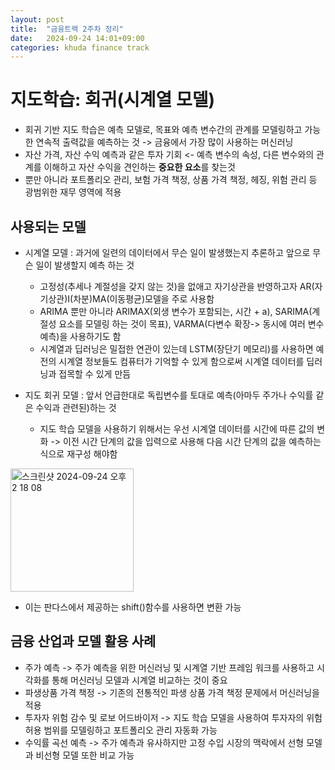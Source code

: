 ```yaml
---
layout: post
title:  "금융트랙 2주차 정리"
date:   2024-09-24 14:01+09:00
categories: khuda finance track
---
```

# 지도학습: 회귀(시계열 모델)
* 회귀 기반 지도 학습은 예측 모델로, 목표와 예측 변수간의 관계를 모델링하고 가능한 연속적 출력값을 예측하는 것 -> 금융에서 가장 많이 사용하는 머신러닝
* 자산 가격, 자산 수익 예측과 같은 투자 기회 <- 예측 변수의 속성, 다른 변수와의 관계를 이해하고 자산 수익을 견인하는 **중요한 요소**를 찾는것
* 뿐만 아니라 포트폴리오 관리, 보험 가격 책정, 상품 가격 책정, 헤징, 위험 관리 등 광범위한 재무 영역에 적용

## 사용되는 모델
* 시계열 모델 : 과거에 일련의 데이터에서 무슨 일이 발생했는지 추론하고 앞으로 무슨 일이 발생할지 예측 하는 것
  * 고정성(추세나 계절성을 갖지 않는 것)을 없애고 자기상관을 반영하고자 AR(자기상관)I(차분)MA(이동평균)모델을 주로 사용함
  * ARIMA 뿐만 아니라 ARIMAX(외생 변수가 포함되는, 시간 + a), SARIMA(계절성 요소를 모델링 하는 것이 목표), VARMA(다변수 확장-> 동시에 여러 변수 예측)을 사용하기도 함
  * 시계열과 딥러닝은 밀접한 연관이 있는데 LSTM(장단기 메모리)를 사용하면 예전의 시계열 정보들도 컴퓨터가 기억할 수 있게 함으로써 시계열 데이터를 딥러닝과 접목할 수 있게 만듬


* 지도 회귀 모델 : 앞서 언급한대로 독립변수를 토대로 예측(아마두 주가나 수익률 같은 수익과 관련된)하는 것
  * 지도 학습 모델을 사용하기 위해서는 우선 시계열 데이터를 시간에 따른 값의 변화 -> 이전 시간 단계의 값을 입력으로 사용해 다음 시간 단계의 값을 예측하는 식으로 재구성 해야함
    
<img width="197" alt="스크린샷 2024-09-24 오후 2 18 08" src="https://github.com/user-attachments/assets/1e656186-5b32-422c-b7fe-b9808b98ee13">

  * 이는 판다스에서 제공하는 shift()함수를 사용하면 변환 가능

## 금융 산업과 모델 활용 사례
* 주가 예측 -> 주가 예측을 위한 머신러닝 및 시계열 기반 프레임 워크를 사용하고 시각화를 통해 머신러닝 모델과 시계열 비교하는 것이 중요
* 파생상품 가격 책정 -> 기존의 전통적인 파생 상품 가격 책정 문제에서 머신러닝을 적용
* 투자자 위험 감수 및 로보 어드바이저 -> 지도 학습 모델을 사용하여 투자자의 위험 허용 범위를 모델링하고 포트폴리오 관리 자동화 가능
* 수익률 곡선 예측 -> 주가 예측과 유사하지만 고정 수입 시장의 맥락에서 선형 모델과 비선형 모델 또한 비교 가능









